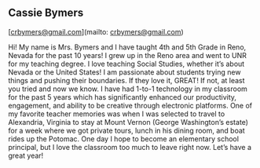 ## Cassie Bymers

[crbymers@gmail.com](mailto: crbymers@gmail.com)

Hi! My name is Mrs. Bymers and I have taught 4th and 5th Grade in Reno, Nevada for the past 10 years! I grew up in the Reno area and went to UNR for my teaching degree. I love teaching Social Studies, whether it’s about Nevada or the United States! I am passionate about students trying new things and pushing their boundaries. If they love it, GREAT! If not, at least you tried and now we know. I have had 1-to-1 technology in my classroom for the past 5 years which has significantly enhanced our productivity, engagement, and ability to be creative through electronic platforms. One of my favorite teacher memories was when I was selected to travel to Alexandria, Virginia to stay at Mount Vernon (George Washington’s estate) for a week where we got private tours, lunch in his dining room, and boat rides up the Potomac. One day I hope to become an elementary school principal, but I love the classroom too much to leave right now. Let’s have a great year!